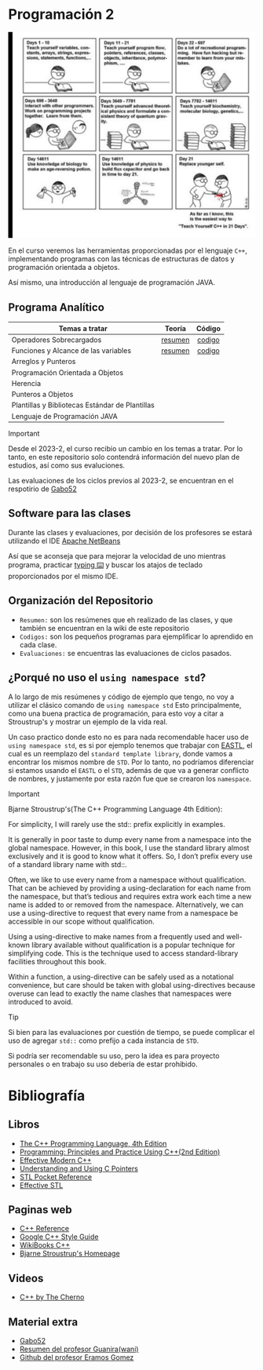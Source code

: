 # Programación 2

![](Img/CPPmeme.jpeg)

En el curso veremos las herramientas proporcionadas por el lenguaje `C++`, 
implementando programas con las técnicas de estructuras de datos y 
programación orientada  a objetos.

Así mismo, una introducción al lenguaje de programación JAVA.

## Programa Analítico

| Temas a tratar                                  |                         Teoría                          |                            Código                            |
| ----------------------------------------------- | :-----------------------------------------------------: | :----------------------------------------------------------: |
| Operadores Sobrecargados                        |     [resumen](Resumen/01operadoresSobrecargados.md)     |     [codigo](Codigos/01OperadoresSobrecargados/main.cpp)     |
| Funciones y Alcance de las variables            | [resumen](Resumen/02funcionesYAlcanceDeLasVariables.md) | [codigo](Codigos/02funcionesYAlcanceDeLasVariables/main.cpp) |
| Arreglos y Punteros                             |                                                         |                                                              |
| Programación Orientada a Objetos                |                                                         |                                                              |
| Herencia                                        |                                                         |                                                              |
| Punteros a Objetos                              |                                                         |                                                              |
| Plantillas y Bibliotecas Estándar de Plantillas |                                                         |                                                              |
| Lenguaje de Programación JAVA                   |                                                         |                                                              |

> [!IMPORTANT]
> Desde el 2023-2, el curso recibio un cambio en los temas a tratar. Por lo tanto,
> en este repositorio solo contendrá información del nuevo plan de estudios,
> así como sus evaluciones.
>
> Las evaluaciones de los ciclos previos al 2023-2, se encuentran en el respotirio
> de [Gabo52](https://github.com/gabo52/LenguajeDeProgramacion1)

## Software para las clases

Durante las clases y evaluaciones, por decisión de los profesores se estará utilizando el IDE [ Apache NetBeans](https://netbeans.apache.org)

Así que se aconseja que para mejorar la velocidad de uno mientras programa, practicar [typing ⌨️](https://www.typingclub.com/) y buscar los atajos 
de teclado proporcionados por el mismo IDE.

## Organización del Repositorio

- `Resumen:` son los resúmenes que eh realizado de las clases, y que también se encuentran en la wiki de este repositorio
- `Codigos:` son los pequeños programas para ejemplificar lo aprendido en cada clase.
- `Evaluaciones:` se encuentras las evaluaciones de ciclos pasados.


## ¿Porqué no uso el `using namespace std`?

A lo largo de mis resúmenes y código de ejemplo que tengo, no voy a utilizar el clásico comando de `using namespace std`
Esto principalmente, como una buena practica de programación, para esto voy a citar a Stroustrup's y mostrar un ejemplo de la vida real.

Un caso practico donde esto no es para nada recomendable hacer uso de `using namespace std`, es si por ejemplo 
tenemos que trabajar con [EASTL](https://github.com/electronicarts/EASTL), el cual es un reemplazo del `standard template library`, donde vamos a encontrar los
mismos nombre de `STD`. Por lo tanto, no podríamos diferenciar si estamos usando el `EASTL` o el `STD`, además de que va a
generar conflicto de nombres, y justamente por esta razón fue que se crearon los `namespace`.

> [!IMPORTANT]
> 
> Bjarne Stroustrup's(The C++ Programming Language 4th Edition):
> 
> For simplicity, I will rarely use the std:: prefix explicitly in examples.
> 
> 
> It is generally in poor taste to dump every name from a namespace into the global namespace.
> However, in this book, I use the standard library almost exclusively and it is good to know what it offers.
> So, I don’t prefix every use of a standard library name with std::.
> 
> 
> Often, we like to use every name from a namespace without qualification.
> That can be achieved by providing a using-declaration for each name from the namespace,
> but that’s tedious and requires extra work each time a new name is added to or removed from the namespace. 
> Alternatively, we can use a using-directive to request that every name from a namespace be accessible in our scope without qualification.
> 
> 
> Using a using-directive to make names from a frequently used and well-known library available without qualification is a popular technique for simplifying code.
> This is the technique used to access standard-library facilities throughout this book.
> 
> 
> Within a function, a using-directive can be safely used as a notational convenience,
> but care should be taken with global using-directives because overuse can lead to exactly the name clashes that namespaces were introduced to avoid.

> [!TIP]
> Si bien para las evaluaciones por cuestión de tiempo, se puede complicar el uso de agregar `std::` como prefijo a cada instancia de `STD`.
> 
> Si podría ser recomendable su uso, pero la idea es para proyecto personales o en trabajo su uso debería de estar prohibido.

# Bibliografía

## Libros

- [The C++ Programming Language, 4th Edition](https://www.amazon.com/C-Programming-Language-4th/dp/0321563840)
- [Programming: Principles and Practice Using C++(2nd Edition)](https://www.amazon.com/Programming-Principles-Practice-Using-2nd/dp/0321992784/)
- [Effective Modern C++](https://www.oreilly.com/library/view/effective-modern-c/9781491908419/)
- [Understanding and Using C Pointers](https://www.oreilly.com/library/view/understanding-and-using/9781449344535/)
- [STL Pocket Reference](https://www.oreilly.com/library/view/stl-pocket-reference/9781491947579/)
- [Effective STL](https://www.oreilly.com/library/view/effective-stl/9780321545183/)

## Paginas web

- [C++ Reference](https://en.cppreference.com/w/)
- [Google C++ Style Guide](https://google.github.io/styleguide/cppguide.html)
- [WikiBooks C++](https://en.wikibooks.org/wiki/C%2B%2B_Programming)
- [Bjarne Stroustrup's Homepage](https://www.stroustrup.com/index.html)

## Videos

- [C++ by The Cherno](https://www.youtube.com/playlist?list=PLlrATfBNZ98dudnM48yfGUldqGD0S4FFb)
<!--
- [Prebasicos - Club de Algoritmia ESCOM](https://www.youtube.com/playlist?list=PL9wiQuRDQP0qvPPGLQYrmcUBr9UOzW_vu)
-->
## Material extra

- [Gabo52](https://github.com/gabo52/LenguajeDeProgramacion1)
- [Resumen del profesor Guanira(wani)](https://agora.pucp.edu.pe/inf2170681/)
- [Github del profesor Eramos Gomez](https://github.com/erasmoGomez/inf281)
